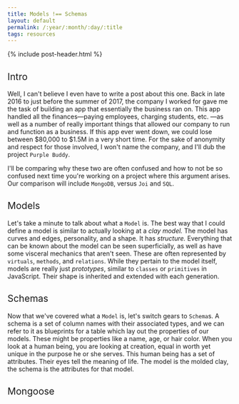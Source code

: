 ```yaml
---
title: Models !== Schemas
layout: default
permalink: /:year/:month/:day/:title
tags: resources
---
```


<div class="mdc-typography">
  <div class="mdc-layout-grid max-width">
    {% include post-header.html %}
    <div class="mdc-layout-grid__inner" style="grid-gap: unset;">
      <div class="mdc-layout-grid__cell mdc-layout-grid__cell--span-12">
        <h2 class="mdc-typography--headline mdc-theme--primary" style="font-weight: 400;">
          Intro
        </h2>
      </div>
    </div>
    <div class="mdc-layout-grid__inner" style="grid-gap: unset;">
      <div class="mdc-layout-grid__cell mdc-layout-grid__cell--span-8 mdc-layout-grid__cell--span-8-tablet">
        <p class="mdc-typography--body-1">
          Well, I can't believe I even have to write a post about this
          one. Back in late 2016 to just before the summer of 2017,
          the company I worked for gave me the task of building an app
          that essentially the business ran on. This app handled all
          the finances&mdash;paying employees, charging students, etc.
          &mdash;as well as a number of really important things that
          allowed our company to run and function as a business. If
          this app ever went down, we could lose between $80,000 to
          $1.5M in a very short time. For the sake of anonymity and
          respect for those involved, I won't name the company, and
          I'll dub the project <code>Purple Buddy</code>.
        </p>
      </div>
    </div>
    <div class="mdc-layout-grid__inner" style="grid-gap: unset;">
      <div class="mdc-layout-grid__cell mdc-layout-grid__cell--span-8 mdc-layout-grid__cell--span-8-tablet">
        <p class="mdc-typography--body-1">
          I'll be comparing why these two are often confused and how
          to not be so confused next time you're working on a project
          where this argument arises. Our comparison will include
          <code>MongoDB</code>, versus <code>Joi</code> and
          <code>SQL</code>.
        </p>
      </div>
    </div>
    <div class="mdc-layout-grid__inner" style="grid-gap: unset;">
      <div class="mdc-layout-grid__cell mdc-layout-grid__cell--span-12">
        <h2 class="mdc-typography--title mdc-theme--primary" style="font-weight: 400;">
          Models
        </h2>
      </div>
    </div>
    <div class="mdc-layout-grid__inner" style="grid-gap: unset;">
      <div class="mdc-layout-grid__cell mdc-layout-grid__cell--span-8 mdc-layout-grid__cell--span-8-tablet">
        <p class="mdc-typography--body-1">
          Let's take a minute to talk about what a <code>Model</code>
          is. The best way that I could define a model is similar to
          actually looking at a <em>clay model.</em> The model has
          curves and edges, personality, and a shape. It has
          <em>structure.</em> Everything that can be known about the
          model can be seen superficially, as well as have some
          visceral mechanics that aren't seen. These are often
          represented by <code>virtuals</code>, <code>methods</code>,
          and <code>relations</code>. While they pertain to the model
          itself, models are really just <em>prototypes</em>, similar
          to <code>classes</code> or <code>primitives</code> in
          JavaScript. Their shape is inherited and extended with each
          generation.
        </p>
      </div>
    </div>
    <div class="mdc-layout-grid__inner" style="grid-gap: unset;">
      <div class="mdc-layout-grid__cell mdc-layout-grid__cell--span-12">
        <h2 class="mdc-typography--title mdc-theme--primary" style="font-weight: 400;">
          Schemas
        </h2>
      </div>
    </div>
    <div class="mdc-layout-grid__inner" style="grid-gap: unset;">
      <div class="mdc-layout-grid__cell mdc-layout-grid__cell--span-8 mdc-layout-grid__cell--span-8-tablet">
        <p class="mdc-typography--body-1">
          Now that we've covered what a <code>Model</code> is, let's
          switch gears to <code>Schema</code>s. A schema is a set of
          column names with their associated types, and we can refer to
          it as blueprints for a table which lay out the properties of
          our models. These might be properties like a name, age, or
          hair color. When you look at a human being, you are looking
          at creation, equal in worth yet unique in the purpose he or
          she serves. This human being has a set of attributes. Their
          eyes tell the meaning of life. The model is the molded clay,
          the schema is the attributes for that model.
        </p>
      </div>
    </div>
    <div class="mdc-layout-grid__inner" style="grid-gap: unset;">
      <div class="mdc-layout-grid__cell mdc-layout-grid__cell--span-12">
        <h2 class="mdc-typography--title mdc-theme--primary" style="font-weight: 400;">
          Mongoose
        </h2>
      </div>
    </div>
    <div class="mdc-layout-grid__inner" style="grid-gap: unset;">
      <div class="mdc-layout-grid__cell mdc-layout-grid__cell--span-8 mdc-layout-grid__cell--span-8-tablet">
        <p class="mdc-typography--body-1">
        </p>
      </div>
    </div>
  </div>
</div>

